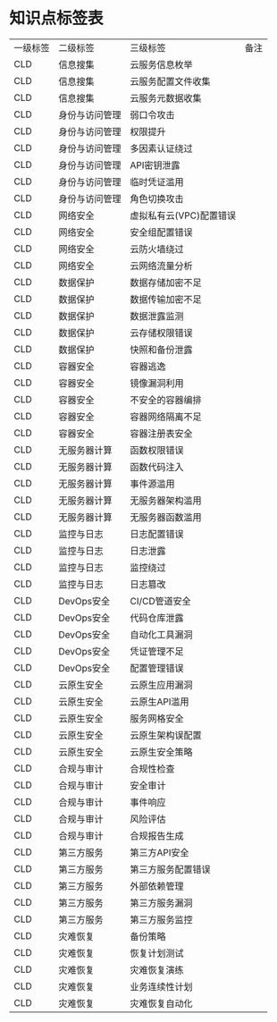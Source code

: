 # 知识点标签表
|     |     |     |     |
| --- | --- | --- | --- |
| 一级标签 | 二级标签 | 三级标签 | 备注  |
| CLD | 信息搜集 | 云服务信息枚举 |     |
| CLD | 信息搜集 | 云服务配置文件收集 |     |
| CLD | 信息搜集 | 云服务元数据收集 |     |
| CLD | 身份与访问管理 | 弱口令攻击 |     |
| CLD | 身份与访问管理 | 权限提升 |     |
| CLD | 身份与访问管理 | 多因素认证绕过 |     |
| CLD | 身份与访问管理 | API密钥泄露 |     |
| CLD | 身份与访问管理 | 临时凭证滥用 |     |
| CLD | 身份与访问管理 | 角色切换攻击 |     |
| CLD | 网络安全 | 虚拟私有云(VPC)配置错误 |     |
| CLD | 网络安全 | 安全组配置错误 |     |
| CLD | 网络安全 | 云防火墙绕过 |     |
| CLD | 网络安全 | 云网络流量分析 |     |
| CLD | 数据保护 | 数据存储加密不足 |     |
| CLD | 数据保护 | 数据传输加密不足 |     |
| CLD | 数据保护 | 数据泄露监测 |     |
| CLD | 数据保护 | 云存储权限错误 |     |
| CLD | 数据保护 | 快照和备份泄露 |     |
| CLD | 容器安全 | 容器逃逸 |     |
| CLD | 容器安全 | 镜像漏洞利用 |     |
| CLD | 容器安全 | 不安全的容器编排 |     |
| CLD | 容器安全 | 容器网络隔离不足 |     |
| CLD | 容器安全 | 容器注册表安全 |     |
| CLD | 无服务器计算 | 函数权限错误 |     |
| CLD | 无服务器计算 | 函数代码注入 |     |
| CLD | 无服务器计算 | 事件源滥用 |     |
| CLD | 无服务器计算 | 无服务器架构滥用 |     |
| CLD | 无服务器计算 | 无服务器函数滥用 |     |
| CLD | 监控与日志 | 日志配置错误 |     |
| CLD | 监控与日志 | 日志泄露 |     |
| CLD | 监控与日志 | 监控绕过 |     |
| CLD | 监控与日志 | 日志篡改 |     |
| CLD | DevOps安全 | CI/CD管道安全 |     |
| CLD | DevOps安全 | 代码仓库泄露 |     |
| CLD | DevOps安全 | 自动化工具漏洞 |     |
| CLD | DevOps安全 | 凭证管理不足 |     |
| CLD | DevOps安全 | 配置管理错误 |     |
| CLD | 云原生安全 | 云原生应用漏洞 |     |
| CLD | 云原生安全 | 云原生API滥用 |     |
| CLD | 云原生安全 | 服务网格安全 |     |
| CLD | 云原生安全 | 云原生架构误配置 |     |
| CLD | 云原生安全 | 云原生安全策略 |     |
| CLD | 合规与审计 | 合规性检查 |     |
| CLD | 合规与审计 | 安全审计 |     |
| CLD | 合规与审计 | 事件响应 |     |
| CLD | 合规与审计 | 风险评估 |     |
| CLD | 合规与审计 | 合规报告生成 |     |
| CLD | 第三方服务 | 第三方API安全 |     |
| CLD | 第三方服务 | 第三方服务配置错误 |     |
| CLD | 第三方服务 | 外部依赖管理 |     |
| CLD | 第三方服务 | 第三方服务漏洞 |     |
| CLD | 第三方服务 | 第三方服务监控 |     |
| CLD | 灾难恢复 | 备份策略 |     |
| CLD | 灾难恢复 | 恢复计划测试 |     |
| CLD | 灾难恢复 | 灾难恢复演练 |     |
| CLD | 灾难恢复 | 业务连续性计划 |     |
| CLD | 灾难恢复 | 灾难恢复自动化 |     |
